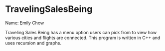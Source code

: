 # TravelingSalesBeing

Name: Emily Chow

Traveling Sales Being has a menu option users can pick from to view how various cities and flights are connected. This program is written in C++ and uses recursion and graphs.
